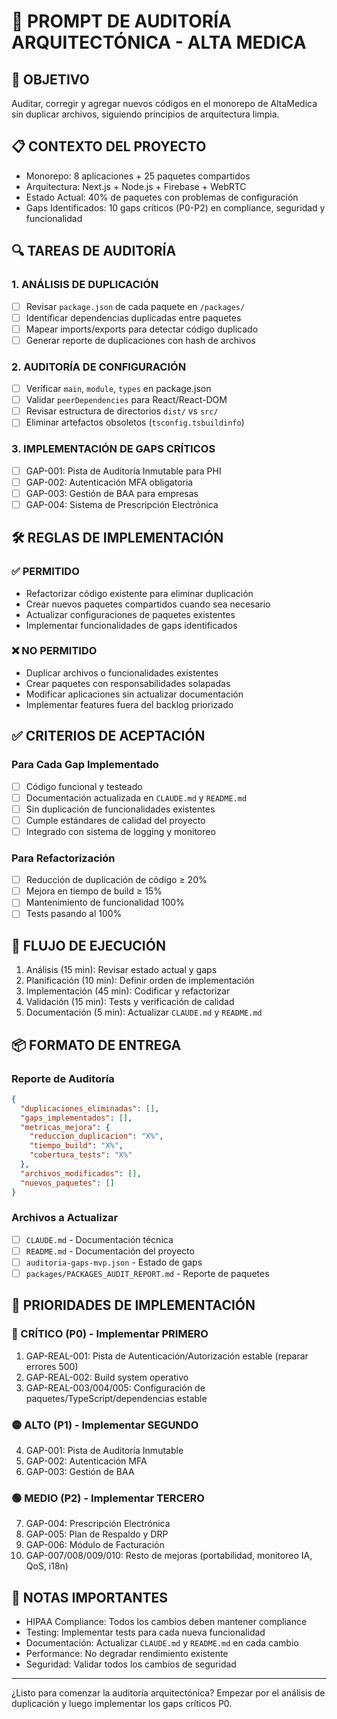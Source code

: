 # 🏥 PROMPT DE AUDITORÍA ARQUITECTÓNICA - ALTA MEDICA

## 🎯 OBJETIVO
Auditar, corregir y agregar nuevos códigos en el monorepo de AltaMedica sin duplicar archivos, siguiendo principios de arquitectura limpia.

## 📋 CONTEXTO DEL PROYECTO
- Monorepo: 8 aplicaciones + 25 paquetes compartidos
- Arquitectura: Next.js + Node.js + Firebase + WebRTC
- Estado Actual: 40% de paquetes con problemas de configuración
- Gaps Identificados: 10 gaps críticos (P0-P2) en compliance, seguridad y funcionalidad

## 🔍 TAREAS DE AUDITORÍA

### 1. ANÁLISIS DE DUPLICACIÓN
- [ ] Revisar `package.json` de cada paquete en `/packages/`
- [ ] Identificar dependencias duplicadas entre paquetes
- [ ] Mapear imports/exports para detectar código duplicado
- [ ] Generar reporte de duplicaciones con hash de archivos

### 2. AUDITORÍA DE CONFIGURACIÓN
- [ ] Verificar `main`, `module`, `types` en package.json
- [ ] Validar `peerDependencies` para React/React-DOM
- [ ] Revisar estructura de directorios `dist/` vs `src/`
- [ ] Eliminar artefactos obsoletos (`tsconfig.tsbuildinfo`)

### 3. IMPLEMENTACIÓN DE GAPS CRÍTICOS
- [ ] GAP-001: Pista de Auditoría Inmutable para PHI
- [ ] GAP-002: Autenticación MFA obligatoria
- [ ] GAP-003: Gestión de BAA para empresas
- [ ] GAP-004: Sistema de Prescripción Electrónica

## 🛠️ REGLAS DE IMPLEMENTACIÓN

### ✅ PERMITIDO
- Refactorizar código existente para eliminar duplicación
- Crear nuevos paquetes compartidos cuando sea necesario
- Actualizar configuraciones de paquetes existentes
- Implementar funcionalidades de gaps identificados

### ❌ NO PERMITIDO
- Duplicar archivos o funcionalidades existentes
- Crear paquetes con responsabilidades solapadas
- Modificar aplicaciones sin actualizar documentación
- Implementar features fuera del backlog priorizado

## ✅ CRITERIOS DE ACEPTACIÓN

### Para Cada Gap Implementado
- [ ] Código funcional y testeado
- [ ] Documentación actualizada en `CLAUDE.md` y `README.md`
- [ ] Sin duplicación de funcionalidades existentes
- [ ] Cumple estándares de calidad del proyecto
- [ ] Integrado con sistema de logging y monitoreo

### Para Refactorización
- [ ] Reducción de duplicación de código ≥ 20%
- [ ] Mejora en tiempo de build ≥ 15%
- [ ] Mantenimiento de funcionalidad 100%
- [ ] Tests pasando al 100%

## 🔄 FLUJO DE EJECUCIÓN

1. Análisis (15 min): Revisar estado actual y gaps
2. Planificación (10 min): Definir orden de implementación
3. Implementación (45 min): Codificar y refactorizar
4. Validación (15 min): Tests y verificación de calidad
5. Documentación (5 min): Actualizar `CLAUDE.md` y `README.md`

## 📦 FORMATO DE ENTREGA

### Reporte de Auditoría
```json
{
  "duplicaciones_eliminadas": [],
  "gaps_implementados": [],
  "metricas_mejora": {
    "reduccion_duplicacion": "X%",
    "tiempo_build": "X%",
    "cobertura_tests": "X%"
  },
  "archivos_modificados": [],
  "nuevos_paquetes": []
}
```

### Archivos a Actualizar
- [ ] `CLAUDE.md` - Documentación técnica
- [ ] `README.md` - Documentación del proyecto
- [ ] `auditoria-gaps-mvp.json` - Estado de gaps
- [ ] `packages/PACKAGES_AUDIT_REPORT.md` - Reporte de paquetes

## 🧭 PRIORIDADES DE IMPLEMENTACIÓN

### 🔴 CRÍTICO (P0) - Implementar PRIMERO
1. GAP-REAL-001: Pista de Autenticación/Autorización estable (reparar errores 500)
2. GAP-REAL-002: Build system operativo
3. GAP-REAL-003/004/005: Configuración de paquetes/TypeScript/dependencias estable

### 🟡 ALTO (P1) - Implementar SEGUNDO
4. GAP-001: Pista de Auditoría Inmutable
5. GAP-002: Autenticación MFA
6. GAP-003: Gestión de BAA

### 🟢 MEDIO (P2) - Implementar TERCERO
7. GAP-004: Prescripción Electrónica
8. GAP-005: Plan de Respaldo y DRP
9. GAP-006: Módulo de Facturación
10. GAP-007/008/009/010: Resto de mejoras (portabilidad, monitoreo IA, QoS, i18n)

## 🚨 NOTAS IMPORTANTES

- HIPAA Compliance: Todos los cambios deben mantener compliance
- Testing: Implementar tests para cada nueva funcionalidad
- Documentación: Actualizar `CLAUDE.md` y `README.md` en cada cambio
- Performance: No degradar rendimiento existente
- Seguridad: Validar todos los cambios de seguridad

---

¿Listo para comenzar la auditoría arquitectónica? Empezar por el análisis de duplicación y luego implementar los gaps críticos P0.


